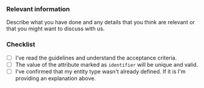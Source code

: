### Relevant information

Describe what you have done and any details that you think are relevant or that you might want to discuss with us. 


<!--
  Contributions to this repository are reviewed at least twice a week

  There's no further action required once the PR has been created.
 -->

### Checklist

* [ ] I've read the guidelines and understand the acceptance criteria.
* [ ] The value of the attribute marked as `identifier` will be unique and valid. 
* [ ] I've confirmed that my entity type wasn't already defined. If it is I'm providing an explanation above.
